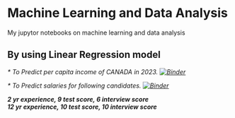 # Machine Learning and Data Analysis
My jupytor notebooks on machine learning and data analysis

## By using Linear Regression model 
<i> *  To Predict per capita income of CANADA in 2023.  [![Binder](https://mybinder.org/badge_logo.svg)](https://mybinder.org/v2/gh/iamajeet/my-first-binder/HEAD?labpath=ML%2Fnotebooks%2Fsimple_linear_regression%2Fsimple_linear_regression.ipynb)

  
<i> * To Predict salaries for following candidates. [![Binder](https://mybinder.org/badge_logo.svg)](https://mybinder.org/v2/gh/iamajeet/my-first-binder/HEAD?labpath=ML%2Fnotebooks%2Flinear_regression_multivariate%2Flinear_regression_multivariate.ipynb) 
  
<b> 2 yr experience, 9 test score, 6 interview score  
<b> 12 yr experience, 10 test score, 10 interview score  
  
  




